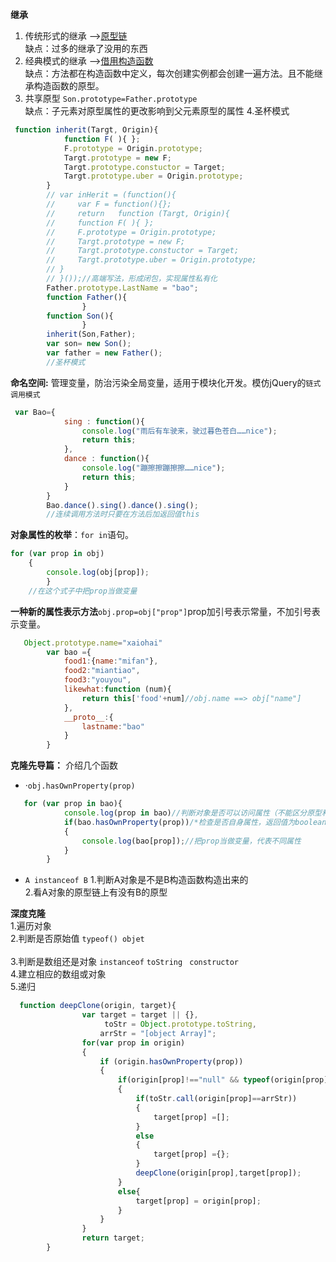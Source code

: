 **继承**
1. 传统形式的继承  -->[原型链](https://blog.csdn.net/yutingbai/article/details/81365625)<br>缺点：过多的继承了没用的东西
2. 经典模式的继承  -->[借用构造函数](https://blog.csdn.net/yutingbai/article/details/81328012)<br>缺点：方法都在构造函数中定义，每次创建实例都会创建一遍方法。且不能继承构造函数的原型。
3.  共享原型
`Son.prototype=Father.prototype`<br>缺点：子元素对原型属性的更改影响到父元素原型的属性
4.圣杯模式

```javascript
 function inherit(Targt, Origin){
            function F( ){ };
            F.prototype = Origin.prototype;
            Targt.prototype = new F;
            Targt.prototype.constuctor = Target;
            Targt.prototype.uber = Origin.prototype;
        }
        // var inHerit = (function(){
        //     var F = function(){};
        //     return   function (Targt, Origin){
        //     function F( ){ };
        //     F.prototype = Origin.prototype;
        //     Targt.prototype = new F;
        //     Targt.prototype.constuctor = Target;
        //     Targt.prototype.uber = Origin.prototype;
        // }
        // }());//高端写法，形成闭包，实现属性私有化
        Father.prototype.LastName = "bao";
        function Father(){
		        }
        function Son(){
		        }
        inherit(Son,Father);
        var son= new Son();
        var father = new Father();
        //圣杯模式 
```
**命名空间:** 管理变量，防治污染全局变量，适用于模块化开发。模仿jQuery的`链式调用模式`

```javascript
 var Bao={
            sing : function(){
                console.log("雨后有车驶来，驶过暮色苍白……nice");
                return this;
            },
            dance : function(){
                console.log("蹦擦擦蹦擦擦……nice");
                return this;
            }
        }
        Bao.dance().sing().dance().sing();
        //连续调用方法时只要在方法后加返回值this
```
**对象属性的枚举**：`for in`语句。

```javascript
for (var prop in obj)
	{
		console.log(obj[prop]);
		}
	//在这个式子中把prop当做变量

```
**一种新的属性表示方法**`obj.prop=obj["prop"]`prop加引号表示常量，不加引号表示变量。

```JavaScript
   Object.prototype.name="xaiohai"
        var bao ={
            food1:{name:"mifan"},
            food2:"miantiao",
            food3:"youyou",
            likewhat:function (num){
                return this['food'+num]//obj.name ==> obj["name"]
            },
            __proto__:{
                lastname:"bao"
            }
        }
```
**克隆先导篇：** 介绍几个函数

 - ·`obj.hasOwnProperty(prop)`

```javascript
   for (var prop in bao){ 
            console.log(prop in bao)//判断对象是否可以访问属性（不能区分原型和它本身的）
            if(bao.hasOwnProperty(prop))/*检查是否自身属性，返回值为boolean*/
            {
                console.log(bao[prop]);//把prop当做变量，代表不同属性
            } 
        }
```

 - `A instanceof B`
 1.判断A对象是不是B构造函数构造出来的<br>
 2.看A对象的原型链上有没有B的原型

**深度克隆**<br>
1.遍历对象<br>
2.判断是否原始值  ` typeof() objet ` <br>   
3.判断是数组还是对象   `instanceof` `toString` ` constructor`<br>
4.建立相应的数组或对象  <br>
5.递归
```javascript
  function deepClone(origin, target){
                var target = target || {},
                     toStr = Object.prototype.toString,
                    arrStr = "[object Array]";
                for(var prop in origin)
                {
                    if (origin.hasOwnProperty(prop))
                    {
                        if(origin[prop]!=="null" && typeof(origin[prop])=='object')
                        {
                            if(toStr.call(origin[prop]==arrStr))
                            {
                                target[prop] =[];
                            }
                            else
                            {
                                target[prop] ={};
                            }
                            deepClone(origin[prop],target[prop]);
                        }
                        else{
                            target[prop] = origin[prop];
                        }
                    }
                }
                return target;
        }
```


